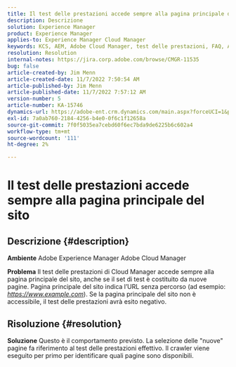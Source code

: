 ```yaml
---
title: Il test delle prestazioni accede sempre alla pagina principale del sito
description: Descrizione
solution: Experience Manager
product: Experience Manager
applies-to: Experience Manager Cloud Manager
keywords: KCS, AEM, Adobe Cloud Manager, test delle prestazioni, FAQ, Adobe Experience Manager, pagina principale
resolution: Resolution
internal-notes: https://jira.corp.adobe.com/browse/CMGR-11535
bug: false
article-created-by: Jim Menn
article-created-date: 11/7/2022 7:50:54 AM
article-published-by: Jim Menn
article-published-date: 11/7/2022 7:57:12 AM
version-number: 5
article-number: KA-15746
dynamics-url: https://adobe-ent.crm.dynamics.com/main.aspx?forceUCI=1&pagetype=entityrecord&etn=knowledgearticle&id=f6cd19e2-705e-ed11-9561-6045bd0065f9
exl-id: 7a0ab760-2184-4256-b4e0-0f6c1f12658a
source-git-commit: 7f0f5035ea7cebd60f6ec7bda9de6225b6c602a4
workflow-type: tm+mt
source-wordcount: '111'
ht-degree: 2%

---
```


# Il test delle prestazioni accede sempre alla pagina principale del sito

## Descrizione {#description}


<b>Ambiente</b>
Adobe Experience Manager Adobe Cloud Manager

<b>Problema</b>
Il test delle prestazioni di Cloud Manager accede sempre alla pagina principale del sito, anche se il set di test è costituito da nuove pagine.
Pagina principale del sito indica l’URL senza percorso (ad esempio: *https://www.example.com*).
Se la pagina principale del sito non è accessibile, il test delle prestazioni avrà esito negativo.


## Risoluzione {#resolution}


<b>Soluzione</b>
Questo è il comportamento previsto.
La selezione delle &quot;nuove&quot; pagine fa riferimento al test delle prestazioni effettivo.
Il crawler viene eseguito per primo per identificare quali pagine sono disponibili.
